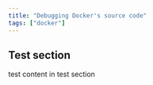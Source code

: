 ```yaml
---
title: "Debugging Docker's source code"
tags: ["docker"]
---
```


## Test section

test content in test section